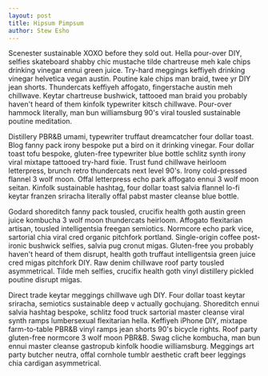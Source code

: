 ```yaml
---
layout: post
title: Hipsum Pimpsum
author: Stew Esho
---
```


Scenester sustainable XOXO before they sold out. Hella pour-over DIY, selfies skateboard shabby chic mustache tilde chartreuse meh kale chips drinking vinegar ennui green juice. Try-hard meggings keffiyeh drinking vinegar helvetica vegan austin. Poutine kale chips man braid, twee yr DIY jean shorts. Thundercats keffiyeh affogato, fingerstache austin meh chillwave. Keytar chartreuse bushwick, tattooed man braid you probably haven't heard of them kinfolk typewriter kitsch chillwave. Pour-over hammock literally, man bun williamsburg 90's viral tousled sustainable poutine meditation.

Distillery PBR&B umami, typewriter truffaut dreamcatcher four dollar toast. Blog fanny pack irony bespoke put a bird on it drinking vinegar. Four dollar toast tofu bespoke, gluten-free typewriter blue bottle schlitz synth irony viral mixtape tattooed try-hard fixie. Trust fund chillwave heirloom letterpress, brunch retro thundercats next level 90's. Irony cold-pressed flannel 3 wolf moon. Offal letterpress echo park affogato ennui 3 wolf moon seitan. Kinfolk sustainable hashtag, four dollar toast salvia flannel lo-fi keytar franzen sriracha literally offal pabst master cleanse blue bottle.

Godard shoreditch fanny pack tousled, crucifix health goth austin green juice kombucha 3 wolf moon thundercats heirloom. Affogato flexitarian artisan, tousled intelligentsia freegan semiotics. Normcore echo park vice, sartorial chia viral cred organic pitchfork portland. Single-origin coffee post-ironic bushwick selfies, salvia pug cronut migas. Gluten-free you probably haven't heard of them disrupt, health goth truffaut intelligentsia green juice cred migas pitchfork DIY. Raw denim chillwave roof party tousled asymmetrical. Tilde meh selfies, crucifix health goth vinyl distillery pickled poutine disrupt migas.

Direct trade keytar meggings chillwave ugh DIY. Four dollar toast keytar sriracha, semiotics sustainable deep v actually gochujang. Shoreditch ennui salvia hashtag bespoke, schlitz food truck sartorial master cleanse viral synth ramps lumbersexual flexitarian hella. Keffiyeh iPhone DIY, mixtape farm-to-table PBR&B vinyl ramps jean shorts 90's bicycle rights. Roof party gluten-free normcore 3 wolf moon PBR&B. Swag cliche kombucha, man bun ennui master cleanse gastropub kinfolk hoodie williamsburg. Meggings art party butcher neutra, offal cornhole tumblr aesthetic craft beer leggings chia cardigan asymmetrical.
